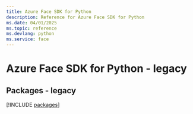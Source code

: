 ```yaml
---
title: Azure Face SDK for Python
description: Reference for Azure Face SDK for Python
ms.date: 04/01/2025
ms.topic: reference
ms.devlang: python
ms.service: face
---
```

# Azure Face SDK for Python - legacy
## Packages - legacy
[!INCLUDE [packages](face-index.md)]